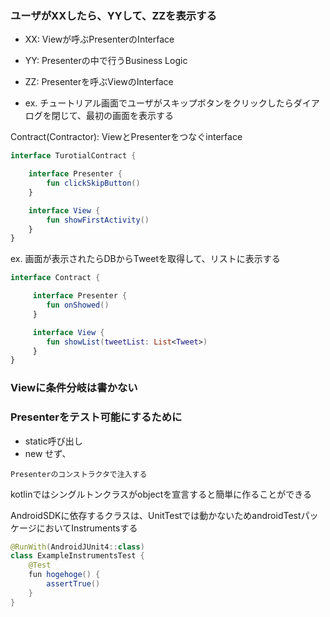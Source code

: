 ### ユーザがXXしたら、YYして、ZZを表示する

* XX: Viewが呼ぶPresenterのInterface
* YY: Presenterの中で行うBusiness Logic
* ZZ: Presenterを呼ぶViewのInterface

* ex. チュートリアル画面でユーザがスキップボタンをクリックしたらダイアログを閉じて、最初の画面を表示する

Contract(Contractor): ViewとPresenterをつなぐinterface

```kotlin
interface TurotialContract {

	interface Presenter {
		fun clickSkipButton()
	}

	interface View {
		fun showFirstActivity()
	}
}
```

ex. 画面が表示されたらDBからTweetを取得して、リストに表示する
```kotlin
interface Contract {

     interface Presenter {
     	fun onShowed()
     }

     interface View {
     	fun showList(tweetList: List<Tweet>)
     }
}
```

### Viewに条件分岐は書かない

### Presenterをテスト可能にするために

* static呼び出し
* new
せず、

```
Presenterのコンストラクタで注入する
```

kotlinではシングルトンクラスがobjectを宣言すると簡単に作ることができる

AndroidSDKに依存するクラスは、UnitTestでは動かないためandroidTestパッケージにおいてInstrumentsする
```java
@RunWith(AndroidJUnit4::class)
class ExampleInstrumentsTest {
	@Test
	fun hogehoge() {
		assertTrue()
	}
}
```



